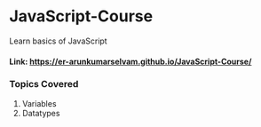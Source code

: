 # JavaScript-Course
Learn basics of JavaScript

#### Link: https://er-arunkumarselvam.github.io/JavaScript-Course/

### Topics Covered
1. Variables
2. Datatypes


